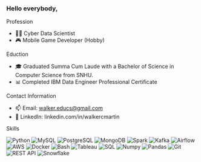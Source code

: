 ### Hello everybody,

Profession 
- 🧑‍💻 Cyber Data Scientist
- 🎮 Mobile Game Developer (Hobby)

Eduction
- 🎓 Graduated Summa Cum Laude with a Bachelor of Science in Computer Science from SNHU.
- 📊 Completed IBM Data Engineer Professional Certificate

Contact Information
- 📫 Email: walker.educs@gmail.com
- 🔗 LinkedIn: linkedin.com/in/walkercmartin

Skills 

![Python](https://img.shields.io/badge/-Python-blue?style=flat-square&logo=python&logoColor=white)
![MySQL](https://img.shields.io/badge/-MySQL-red?style=flat-square&logo=mysql&logoColor=white)
![PostgreSQL](https://img.shields.io/badge/-PostgreSQL-white?style=flat-square&logo=postgresql&logoColor=blue)
![MongoDB](https://img.shields.io/badge/-MongoDB-blue?style=flat-square&logo=mongodb&logoColor=white)
![Spark](https://img.shields.io/badge/-Apache%20Spark-red?style=flat-square&logo=Apache%20Spark&logoColor=white)
![Kafka](https://img.shields.io/badge/-Kafka-white?style=flat-square&logo=apache-kafka&logoColor=blue)
![Airflow](https://img.shields.io/badge/-Airflow-blue?style=flat-square&logo=apache-airflow&logoColor=white)
![AWS](https://img.shields.io/badge/-AWS-red?style=flat-square&logo=amazon&logoColor=white)
![Docker](https://img.shields.io/badge/-Docker-white?style=flat-square&logo=docker&logoColor=blue)
![Bash](https://img.shields.io/badge/-Bash-blue?style=flat-square&logo=gnu-bash&logoColor=white)
![Tableau](https://img.shields.io/badge/-Tableau-red?style=flat-square&logo=tableau&logoColor=white)
![SQL](https://img.shields.io/badge/-SQL-white?style=flat-square&logo=sqlite&logoColor=blue)
![Numpy](https://img.shields.io/badge/-Numpy-blue?style=flat-square&logo=numpy&logoColor=white)
![Pandas](https://img.shields.io/badge/-Pandas-red?style=flat-square&logo=pandas&logoColor=white)
![Git](https://img.shields.io/badge/-Git-white?style=flat-square&logo=git&logoColor=blue)
![REST API](https://img.shields.io/badge/-REST%20API-blue?style=flat-square&logo=data:image/svg+xml;base64,PHN2ZyB4bWxucz0iaHR0cDovL3d3dy53My5vcmcvMjAwMC9zdmciIHdpZHRoPSIxMDAiIGhlaWdodD0iMTAwIj48Y2lyY2xlIGN4PSI1MCIgY3k9IjUwIiByPSI1MCIgc3Ryb2tlLXdpZHRoPSIxMCIgc3Ryb2tlLWxpbmVjbGFzc3M9Im5vbmUiIHN0cm9rZS1saW5lY2xhc3M9Im5vbmUiIHN0cm9rZS1vcGFjaXR5PSJwYWxlIiBzdHJva2UtY29sb3I9ImJsYWNrIiBzdHJva2Utb3BhY2l0eT0iMTAiLz48cGF0aCBkPSJNNTAsNTAgTDEwMCw1MCAwLDkwIEMxMTAsOTAgMTEwLDkwIDExMCw5MCAxMDAsOTAgTDEwMCw1MCA1MCw1MCIgc3Ryb2tlLXdpZHRoPSIxMCIgc3Ryby1saW5lY2xhc3M9Im5vbmUiIHN0cm9rZS1vcGFjaXR5PSJwYWxlIi8+PC9zdmc+Cg==&logoColor=white)
![Snowflake](https://img.shields.io/badge/-Snowflake-red?style=flat-square&logo=snowflake&logoColor=white)









<!--
**WCM-CS/WCM-CS** is a ✨ _special_ ✨ repository because its `README.md` (this file) appears on your GitHub profile.

Here are some ideas to get you started:

- 🔭 I’m currently working on ...
- 🌱 I’m currently learning ...
- 👯 I’m looking to collaborate on ...
- 🤔 I’m looking for help with ...
- 💬 Ask me about ...
- 📫 How to reach me: ...
- 😄 Pronouns: ...
- ⚡ Fun fact: ...
-->
